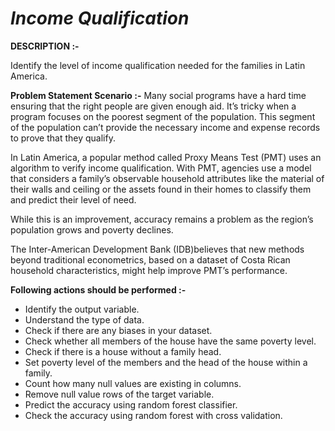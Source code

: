 # *Income Qualification*

**DESCRIPTION :-**

Identify the level of income qualification needed for the families in Latin America.

**Problem Statement Scenario :-**
Many social programs have a hard time ensuring that the right people are given enough aid. It’s tricky when a program focuses on the poorest segment of the population. This segment of the population can’t provide the necessary income and expense records to prove that they qualify.

In Latin America, a popular method called Proxy Means Test (PMT) uses an algorithm to verify income qualification. With PMT, agencies use a model that considers a family’s observable household attributes like the material of their walls and ceiling or the assets found in their homes to
classify them and predict their level of need.

While this is an improvement, accuracy remains a problem as the region’s population grows and poverty declines.

The Inter-American Development Bank (IDB)believes that new methods beyond traditional econometrics, based on a dataset of Costa Rican household characteristics, might help improve PMT’s performance.

**Following actions should be performed :-**
- Identify the output variable.
- Understand the type of data.
- Check if there are any biases in your dataset.
- Check whether all members of the house have the same poverty level.
- Check if there is a house without a family head.
- Set poverty level of the members and the head of the house within a family.
- Count how many null values are existing in columns.
- Remove null value rows of the target variable.
- Predict the accuracy using random forest classifier.
- Check the accuracy using random forest with cross validation.
